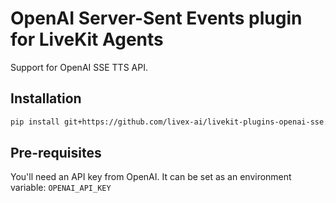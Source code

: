 # OpenAI Server-Sent Events plugin for LiveKit Agents

Support for OpenAI SSE TTS API.

## Installation

```bash
pip install git+https://github.com/livex-ai/livekit-plugins-openai-sse.git
```

## Pre-requisites

You'll need an API key from OpenAI. It can be set as an environment variable: `OPENAI_API_KEY`
